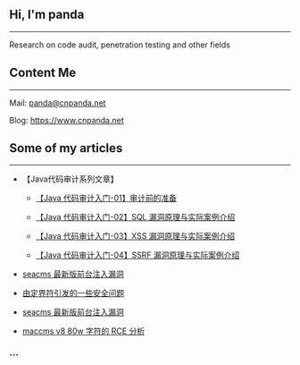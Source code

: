 ## Hi, I'm panda
---

Research on code audit, penetration testing and other fields


## Content Me
---

Mail: panda@cnpanda.net

Blog: https://www.cnpanda.net


## Some of my articles
---

* 【Java代码审计系列文章】

    *  [【Java 代码审计入门-01】审计前的准备]( https://www.cnpanda.net/codeaudit/588.html)

    *  [【Java 代码审计入门-02】SQL 漏洞原理与实际案例介绍 ](https://www.cnpanda.net/codeaudit/600.html)

    *  [【Java 代码审计入门-03】XSS 漏洞原理与实际案例介绍 ](https://www.cnpanda.net/codeaudit/605.html)

    *  [【Java 代码审计入门-04】SSRF 漏洞原理与实际案例介绍](https://www.cnpanda.net/codeaudit/678.html)

* [seacms 最新版前台注入漏洞](https://www.cnpanda.net/codeaudit/730.html)

* [由定界符引发的一些安全问题](https://www.cnpanda.net/sec/693.html)

* [seacms 最新版前台注入漏洞](https://www.cnpanda.net/codeaudit/730.html)

* [maccms v8 80w 字符的 RCE 分析](https://www.cnpanda.net/codeaudit/660.html)

### ···




